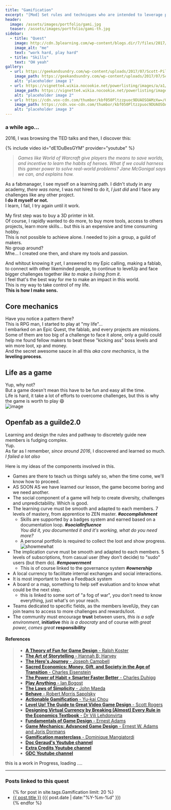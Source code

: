 ```yaml
---
title: "Gamification"
excerpt: "[Mod] Set rules and techniques who are intended to leverage people's natural desires for socializing, learning, mastery skills"
header:
  image: /assets/images/portfolio/gami.jpg
  teaser: /assets/images/portfolio/gami-th.jpg
sidebar:
  - title: "Quest"
    image: http://cdn.3plearning.com/wp-content/blogs.dir/7/files/2017/03/Shutterstock-gamification-banner-4-of-4.png
    image_alt: "me"
    text: "work hard, play hard"
  - title: "Skills"
    text: "OH yeah"
gallery:
  - url: https://geekandsundry.com/wp-content/uploads/2017/07/Scott-Pilgrim-FI.png
    image_path: https://geekandsundry.com/wp-content/uploads/2017/07/Scott-Pilgrim-FI.png
    alt: "placeholder image 1"
  - url: https://vignette4.wikia.nocookie.net/powerlisting/images/a/a1/Scott_Pilgrim_Power_Of_Love_Sword.png/revision/latest?cb=20130424223549
    image_path: https://vignette4.wikia.nocookie.net/powerlisting/images/a/a1/Scott_Pilgrim_Power_Of_Love_Sword.png/revision/latest?cb=20130424223549
    alt: "placeholder image 2"
  - url: https://cdn.vox-cdn.com/thumbor/kbf050Pltzzpuoc9DUAOSOAMzXw=/0x0:1920x1080/1200x800/filters:focal(807x387:1113x693)/cdn.vox-cdn.com/uploads/chorus_image/image/54383593/a70ab82c-6119-4ea5-988b-9aa24e716d9f.0.0.jpg
    image_path: https://cdn.vox-cdn.com/thumbor/kbf050Pltzzpuoc9DUAOSOAMzXw=/0x0:1920x1080/1200x800/filters:focal(807x387:1113x693)/cdn.vox-cdn.com/uploads/chorus_image/image/54383593/a70ab82c-6119-4ea5-988b-9aa24e716d9f.0.0.jpg
    alt: "placeholder image 3"
---
```

### a while ago...

2016, I was browsing the TED talks and then, I discover this:  

{% include video id="dE1DuBesGYM" provider="youtube" %}
>*Games like World of Warcraft give players the means to save worlds, and incentive to learn the habits of heroes. What if we could harness this gamer power to solve real-world problems? Jane McGonigal says we can, and explains how.*

As a fabmanager, I see myself on a learning path. I didn't study in any academy, _there was none_, I was not hired to do it, _I just did_ and I face any challenges like any other project.  
**I do it myself or not.**   
I learn, I fail, I try again until it work.   

My first step was to buy a 3D printer in kit.  
Of course, I rapidly wanted to do more, to buy more tools, access to others projects, learn more skills...  but this is an expensive and time consuming hobby.  
This is not possible to achieve alone. I needed to join a group, a guild of makers.  
No group around?  
Mhe... I created one then, and share my tools and passion.  

And whitout knowing it _yet_, I answered to my Epic calling, making a fablab, to connect with other likeminded people, to continue to levelUp and face bigger challenges together _like to make a living from it_.  
I feel that's the best way for me to make an impact in this world.  
This is my way to take control of my life.   
**This is how I make sens.**  


## Core mechanics
Have you notice a pattern there?  
This is RPG man, I started to play at "my life"...  
I embarked on an Epic Quest, the fablab, and every projects are missions.  
Some of them are too big of a challenge to face it alone, only a guild could help me found fellow makers to beat these "kicking ass" boss levels and win more loot, xp and money.  
And the secret awesome sauce in all this _aka core mechanics_, is the **leveling process**.  

## Life as a game
Yup, why not?  
But a game doesn't mean this have to be fun and easy all the time.  
Life is hard, it take a lot of efforts to overcome challenges, but this is why the game is worth to play :smile:   
![image](https://user-images.githubusercontent.com/12049360/38318973-fd11b82c-3830-11e8-95c1-4c4fca30b7b0.png)

## Openfab as a guilde2.0
Learning and design the rules and pathway to discretely guide new members is fudging complex.   
Yup.  
As far as I remember, _since around 2016_, I discovered and learned so much. _I failed a lot also_   

Here is my ideas of the components involved in this.  
- Games are there to teach us things safely so, when the time come, we'll know how to proceed.
- AS SOON AS we have learned our lesson, the game become boring and we need another.  
- The social component of a game will help to create diversity, challenges and unpredictability. Which is good.  
- The learning curve must be smooth and adapted to each members. 7 levels of mastery, from apprentice to ZEN master. **_#accomplishment_**
  - Skills are supported by a badges system and earned based on a documentation loop. **_#socialInfluence_**  
    _You did it, you documented it and it's working, what do you need more?_  
  - A personal portfolio is required to collect the loot and show progress.  
    ![showmewhat](https://user-images.githubusercontent.com/12049360/66039764-0c4e2580-e516-11e9-875c-0012b1183709.png)
- The implication curve must be smooth and adapted to each members. 5 levels of subscriptions, from casual user (they don't decide) to "sudo" users (but them do). **_#empowerment_**
  - This is of course linked to the governance system **_#ownership_**
- A local currency to facilitate internal exchanges and social interactions.  
- It is most important to have a Feedback system
- A board or a map, something to help self evaluation and to know what could be the next step.  
  - this is linked to some sort of "a fog of war", you don't need to know everything, just what's on your reach.
- Teams dedicated to specific fields, as the members levelUp, they can join teams to access to more challenges and rewards/loot.  
- The community must encourage **trust** between users, _this is a safe environment_, **initiative** _this is a doocraty_ and of course _with great power, comes great_ **responsibility**

#### References
> - [**A Theory of Fun for Game Design** - Ralph Koster](https://www.theoryoffun.com/)
> - [**The Art of Storytelling** - Hannah B; Harvey](https://www.audible.com/pd/The-Art-of-Storytelling-From-Parents-to-Professionals-Audiobook/B00DDVPRMO)
> - [**The Hero's Journey** - Joseph Campbell](https://www.youtube.com/watch?v=DwnxYXOTy94)  
> - [**Sacred Economics: Money, Gift, and Society in the Age of Transition** - Charles Eisenstein](http://sacred-economics.com/)
> - [**The Power of Habit + Smarter Faster Better** - Charles Duhigg](https://charlesduhigg.com/the-power-of-habit/)
> - [**Play Anything** - Ian Bogost](http://bogost.com/books/play-anything/)
> - [**The Laws of Simplicity** - John Maeda](http://lawsofsimplicity.com/)
> - [**Behave** - Robert Morris Sapolsky](https://medium.com/steveglaveski/if-youre-anything-like-me-then-you-have-a-thirst-for-knowledge-and-consume-a-lot-of-content-2ed521149f4f)
> - [**Actionable Gamification** - Yu-kai Chou](https://yukaichou.com/gamification-examples/octalysis-complete-gamification-framework/)
> - [**Level Up! The Guide to Great Video Game Design** - Scott Rogers](http://www.ludoscience.com/EN/ressources/bibliographie/698-Level-Up-The-Guide-to-Great-Video-Game-Design.html)
> - [**Designing Virtual Currency by Breaking (Almost) Every Rule in the Economics Textbook** - Dr Vili Lehdonvirta](https://www.gdcvault.com/play/1015666/Designing-Virtual-Currency-by-Breaking)
> - [**Fundamentals of Game Design** - Ernest Adams](https://books.google.be/books?id=Lm1jAgAAQBAJ)
> - [**Game Mechanics: Advanced Game Design** - Ernest W. Adams and Joris Dormans](https://books.google.be/books?id=moG9m2rGrTUC)
> - [**Gamification masterclass** - Dominique Mangiatordi](https://www.linkedin.com/pulse/gamification-work-curve-dominique-mangiatordi-/)
> - [**Doc Geraud's Youtube channel**](https://www.youtube.com/user/DocGeraud/)  
> - [**Extra Credits Youtube channel**](https://youtu.be/mGL5YGcAxEI?t=60)  
> - [**GDC Youtube channel**](https://www.youtube.com/channel/UC0JB7TSe49lg56u6qH8y_MQ)



<!-- ![gification](https://i.pinimg.com/originals/fe/24/dc/fe24dc2b3440d3622249452d391f4393.gif) -->

this is a work in Progress, loading ....

---
### Posts linked to this quest
<ul class="posts">
{% for post in site.tags.Gamification limit: 20 %}  <!-- change the name after site.tags.***** to select the tag -->
  <div class="post_info">
    <li>
         <a href="{{ post.url }}">{{ post.title }}</a>
         <span>({{ post.date | date:"%Y-%m-%d" }})</span>
    </li>
    </div>
  {% endfor %}
</ul>
